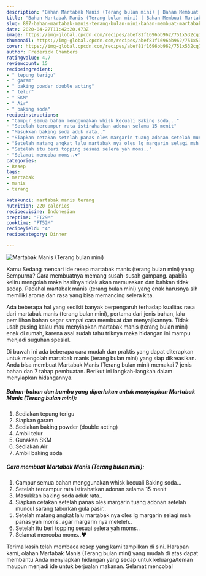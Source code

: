 ```yaml
---
description: "Bahan Martabak Manis (Terang bulan mini) | Bahan Membuat Martabak Manis (Terang bulan mini) Yang Enak Dan Lezat"
title: "Bahan Martabak Manis (Terang bulan mini) | Bahan Membuat Martabak Manis (Terang bulan mini) Yang Enak Dan Lezat"
slug: 897-bahan-martabak-manis-terang-bulan-mini-bahan-membuat-martabak-manis-terang-bulan-mini-yang-enak-dan-lezat
date: 2020-04-27T11:42:20.473Z
image: https://img-global.cpcdn.com/recipes/abef81f1696bb962/751x532cq70/martabak-manis-terang-bulan-mini-foto-resep-utama.jpg
thumbnail: https://img-global.cpcdn.com/recipes/abef81f1696bb962/751x532cq70/martabak-manis-terang-bulan-mini-foto-resep-utama.jpg
cover: https://img-global.cpcdn.com/recipes/abef81f1696bb962/751x532cq70/martabak-manis-terang-bulan-mini-foto-resep-utama.jpg
author: Frederick Chambers
ratingvalue: 4.7
reviewcount: 15
recipeingredient:
- " tepung terigu"
- " garam"
- " baking powder double acting"
- " telur"
- " SKM"
- " Air"
- " baking soda"
recipeinstructions:
- "Campur semua bahan menggunakan whisk kecuali Baking soda..."
- "Setelah tercampur rata istirahatkan adonan selama 15 menit"
- "Masukkan baking soda aduk rata.."
- "Siapkan cetakan setelah panas oles margarin tuang adonan setelah muncul sarang taburkan gula pasir.."
- "Setelah matang angkat lalu martabak nya oles lg margarin selagi msh panas yah moms..agar margarin nya meleleh.."
- "Setelah itu beri topping sesuai selera yah moms.."
- "Selamat mencoba moms..❤"
categories:
- Resep
tags:
- martabak
- manis
- terang

katakunci: martabak manis terang 
nutrition: 220 calories
recipecuisine: Indonesian
preptime: "PT29M"
cooktime: "PT52M"
recipeyield: "4"
recipecategory: Dinner

---
```



![Martabak Manis (Terang bulan mini)](https://img-global.cpcdn.com/recipes/abef81f1696bb962/751x532cq70/martabak-manis-terang-bulan-mini-foto-resep-utama.jpg)

Kamu Sedang mencari ide resep martabak manis (terang bulan mini) yang Sempurna? Cara membuatnya memang susah-susah gampang. apabila keliru mengolah maka hasilnya tidak akan memuaskan dan bahkan tidak sedap. Padahal martabak manis (terang bulan mini) yang enak harusnya sih memiliki aroma dan rasa yang bisa memancing selera kita.



Ada beberapa hal yang sedikit banyak berpengaruh terhadap kualitas rasa dari martabak manis (terang bulan mini), pertama dari jenis bahan, lalu pemilihan bahan segar sampai cara membuat dan menyajikannya. Tidak usah pusing kalau mau menyiapkan martabak manis (terang bulan mini) enak di rumah, karena asal sudah tahu triknya maka hidangan ini mampu menjadi suguhan spesial.


Di bawah ini ada beberapa cara mudah dan praktis yang dapat diterapkan untuk mengolah martabak manis (terang bulan mini) yang siap dikreasikan. Anda bisa membuat Martabak Manis (Terang bulan mini) memakai 7 jenis bahan dan 7 tahap pembuatan. Berikut ini langkah-langkah dalam menyiapkan hidangannya.

<!--inarticleads1-->

##### Bahan-bahan dan bumbu yang diperlukan untuk menyiapkan Martabak Manis (Terang bulan mini):

1. Sediakan  tepung terigu
1. Siapkan  garam
1. Sediakan  baking powder (double acting)
1. Ambil  telur
1. Gunakan  SKM
1. Sediakan  Air
1. Ambil  baking soda




<!--inarticleads2-->

##### Cara membuat Martabak Manis (Terang bulan mini):

1. Campur semua bahan menggunakan whisk kecuali Baking soda...
1. Setelah tercampur rata istirahatkan adonan selama 15 menit
1. Masukkan baking soda aduk rata..
1. Siapkan cetakan setelah panas oles margarin tuang adonan setelah muncul sarang taburkan gula pasir..
1. Setelah matang angkat lalu martabak nya oles lg margarin selagi msh panas yah moms..agar margarin nya meleleh..
1. Setelah itu beri topping sesuai selera yah moms..
1. Selamat mencoba moms..❤




Terima kasih telah membaca resep yang kami tampilkan di sini. Harapan kami, olahan Martabak Manis (Terang bulan mini) yang mudah di atas dapat membantu Anda menyiapkan hidangan yang sedap untuk keluarga/teman maupun menjadi ide untuk berjualan makanan. Selamat mencoba!
